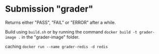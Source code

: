 # Submission "grader"

Returns either "PASS", "FAIL" or "ERROR" after a while.

Build using `build.sh` or by running the command `docker build -t grader-image .` in the "grader-image" folder.

caching
`docker run --name grader-redis -d redis`
